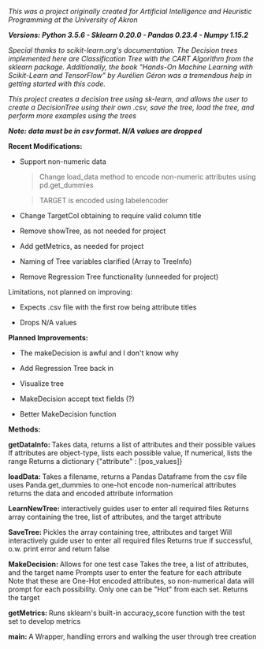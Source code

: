 <i>This was a project originally created for Artificial Intelligence and Heuristic Programming at the University of Akron

<b>Versions: Python 3.5.6 - Sklearn 0.20.0 - Pandas 0.23.4 - Numpy 1.15.2</b>

Special thanks to scikit-learn.org's documentation. The Decision trees implemented here are Classification Tree with the CART Algorithm from the sklearn package.
Additionally, the book "Hands-On Machine Learning with Scikit-Learn and TensorFlow" by Aurélien Géron was a tremendous help in getting started with this code.

This project creates a decision tree using sk-learn, and allows the user to create a DecisionTree using their own .csv, save the tree, load the tree, and perform more examples using the trees
</i>

<b><i>Note: data must be in csv format. N/A values are dropped</i></b>


<b>Recent Modifications:</b>

- Support non-numeric data

  > Change load_data method to encode non-numeric attributes using pd.get_dummies

  > TARGET is encoded using labelencoder

- Change TargetCol obtaining to require valid column title

- Remove showTree, as not needed for project

- Add getMetrics, as needed for project

- Naming of Tree variables clarified (Array to TreeInfo)

- Remove Regression Tree functionality (unneeded for project)


Limitations, not planned on improving:

- Expects .csv file with the first row being attribute titles

- Drops N/A values


<b> Planned Improvements: </b>
- The makeDecision is awful and I don't know why

- Add Regression Tree back in

- Visualize tree

- MakeDecision accept text fields (?)

- Better MakeDecision function


<b>Methods:</b>

<b>getDataInfo: </b>
            Takes data, returns a list of attributes and their possible values
            If attributes are object-type, lists each possible value,
            If numerical, lists the range
            Returns a dictionary {"attribute" : [pos_values]}
            
<b>loadData: </b>
            Takes a filename, returns a Pandas Dataframe from the csv file
            uses Panda.get_dummies to one-hot encode non-numerical attributes
            returns the data and encoded attribute information

<b>LearnNewTree: </b>
            interactively guides user to enter all required files
            Returns array containing the tree, list of attributes, and the target attribute

<b>SaveTree: </b>
            Pickles the array containing tree, attributes and target
           Will interactively guide user to enter all required files
           Returns true if successful, o.w. print error and return false

<b>MakeDecision: </b>
            Allows for one test case
           Takes the tree, a list of attributes, and the target name
           Prompts user to enter the feature for each attribute
           Note that these are One-Hot encoded attributes, 
           so non-numerical data will prompt for each possibility. 
           Only one can be "Hot" from each set.
           Returns the target

<b>getMetrics: </b>
            Runs sklearn's built-in accuracy_score function with the test set
            to develop metrics


<b>main: </b>
            A Wrapper, handling errors and walking the user through tree creation
